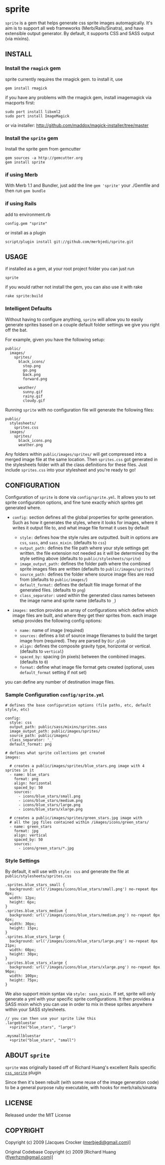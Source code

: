 # sprite #

`sprite` is a gem that helps generate css sprite images automagically. It's aim is to support all web frameworks (Merb/Rails/Sinatra), and have extensible output generator. By default, it supports CSS and SASS output (via mixins).

## INSTALL  ##

### Install the `rmagick` gem ###

sprite currently requires the rmagick gem. to install it, use

    gem install rmagick

if you have any problems with the rmagick gem, install imagemagick via macports first:

    sudo port install libxml2
    sudo port install ImageMagick  

or via installer: http://github.com/maddox/magick-installer/tree/master

### Install the `sprite` gem ###

Install the sprite gem from gemcutter

    gem sources -a http://gemcutter.org
    gem install sprite

### if using Merb ###

With Merb 1.1 and Bundler, just add the line `gem 'sprite'` your ./Gemfile and then run `gem bundle`

### if using Rails ###

add to environment.rb
    
    config.gem "sprite"

or install as a plugin

    script/plugin install git://github.com/merbjedi/sprite.git

## USAGE ##

if installed as a gem, at your root project folder you can just run 
  
    sprite

if you would rather not install the gem, you can also use it with rake

    rake sprite:build


### Intelligent Defaults ###

Without having to configure anything, `sprite` will allow you to easily generate sprites based on a couple default folder settings we give you right off the bat.

For example, given you have the following setup:
  
    public/
      images/
        sprites/
          black_icons/
            stop.png
            go.png
            back.png
            forward.png
        
          weather/
            sunny.gif
            rainy.gif
            cloudy.gif
  
Running `sprite` with no configuration file will generate the following files:
  
    public/
      stylesheets/
        sprites.css
      images/
        sprites/
          black_icons.png
          weather.png

Any folders within `public/images/sprites/` will get compressed into a merged image file at the same location. Then `sprites.css` got generated in the stylesheets folder with all the class definitions for these files. Just include `sprites.css` into your stylesheet and you're ready to go!


## CONFIGURATION ##

Configuration of `sprite` is done via `config/sprite.yml`. It allows you to set sprite configuration options, and fine tune exactly which sprites get generated where.
  
* `config:` section defines all the global properties for sprite generation. Such as how it generates the styles, where it looks for images, where it writes it output file to, and what image file format it uses by default
  - `style:` defines how the style rules are outputted. built in options are `css`, `sass`, and `sass_mixin`. (defaults to `css`)
  - `output_path:` defines the file path where your style settings get written. the file extension not needed as it will be determined by the style setting above (defaults to `public/stylesheets/sprite`)
  - `image_output_path:` defines the folder path where the combined sprite images files are written (defaults to `public/images/sprite/`)
  - `source_path:` defines the folder where source image files are read from (defaults to `public/images/`)
  - `default_format:` defines the default file image format of the generated files. (defaults to `png`)
  - `class_separator:` used within the generated class names between the image name and sprite name (defaults to `_`)

* `images:` section provides an array of configurations which define which image files are built, and where they get their sprites from. each image setup provides the following config options:
  - `name:` name of image (required)
  - `sources:` defines a list of source image filenames to build the target image from (required). They are parsed by <code>Dir.glob</code>
  - `align:` defines the composite gravity type, horizontal or vertical. (defaults to `vertical`)
  - `spaced_by:` spacing (in pixels) between the combined images. (defaults to `0`)
  - `format:` define what image file format gets created (optional, uses `default_format` setting if not set)

you can define any number of destination image files.

### Sample Configuration `config/sprite.yml` ###

    # defines the base configuration options (file paths, etc, default style, etc)

    config:
      style: css
      output_path: public/sass/mixins/sprites.sass
      image_output_path: public/images/sprites/
      source_path: public/images/
      class_separator: '_'
      default_format: png
    
    # defines what sprite collections get created
    images:    

      # creates a public/images/sprites/blue_stars.png image with 4 sprites in it
      - name: blue_stars
        format: png
        align: horizontal
        spaced_by: 50
        sources:
          - icons/blue_stars/small.png
          - icons/blue_stars/medium.png
          - icons/blue_stars/large.png
          - icons/blue_stars/xlarge.png
      
      # creates a public/images/sprites/green_stars.jpg image with 
      # all the jpg files contained within /images/icons/green_stars/
      - name: green_stars
        format: jpg
        align: vertical
        spaced_by: 50
        sources:
          - icons/green_stars/*.jpg

### Style Settings ###

By default, it will use with `style: css` and generate the file at `public/stylesheets/sprites.css`

    .sprites.blue_stars_small {
      background: url('/images/icons/blue_stars/small.png') no-repeat 0px 0px;
      width: 12px;
      height: 6px;
    }
    .sprites.blue_stars_medium {
      background: url('/images/icons/blue_stars/medium.png') no-repeat 0px 6px;
      width: 30px;
      height: 15px;
    }
    .sprites.blue_stars_large {
      background: url('/images/icons/blue_stars/large.png') no-repeat 0px 21px;
      width: 60px;
      height: 30px;
    }
    .sprites.blue_stars_xlarge {
      background: url('/images/icons/blue_stars/xlarge.png') no-repeat 0px 96px;
      width: 100px;
      height: 75px;
    }

We also support mixin syntax via `style: sass_mixin`. If set, sprite will only generate a yml with your specific sprite configurations. It then provides a SASS mixin which you can use in order to mix in these sprites anywhere within your SASS stylesheets.

    // you can then use your sprite like this
    .largebluestar
      +sprite("blue_stars", "large")

    .mysmallbluestar
      +sprite("blue_stars", "small")

## ABOUT `sprite` ##

`sprite` was originally based off of Richard Huang's excellent Rails specific [`css_sprite`](http://github.com/flyerhzm/css_sprite) plugin

Since then it's been rebuilt (with some reuse of the image generation code) to be a general purpose ruby executable, with hooks for merb/rails/sinatra


## LICENSE  ##

Released under the MIT License

## COPYRIGHT ##

Copyright (c) 2009 [Jacques Crocker (merbjedi@gmail.com)]

Original Codebase Copyright (c) 2009 [Richard Huang (flyerhzm@gmail.com)]
